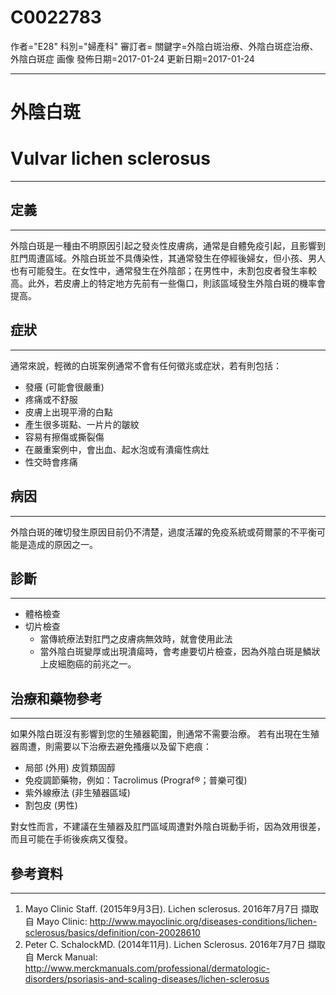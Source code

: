 # C0022783
作者="E28"
科別="婦產科"
審訂者=
關鍵字=外陰白斑治療、外陰白斑症治療、外陰白斑症 画像
發佈日期=2017-01-24
更新日期=2017-01-24

----------
# 外陰白斑
# Vulvar lichen sclerosus
----------
## 定義
----------

外陰白斑是一種由不明原因引起之發炎性皮膚病，通常是自體免疫引起，且影響到肛門周遭區域。外陰白斑並不具傳染性，其通常發生在停經後婦女，但小孩、男人也有可能發生。在女性中，通常發生在外陰部；在男性中，未割包皮者發生率較高。此外，若皮膚上的特定地方先前有一些傷口，則該區域發生外陰白斑的機率會提高。

## 症狀
----------

通常來說，輕微的白斑案例通常不會有任何徵兆或症狀，若有則包括：

- 發癢 (可能會很嚴重)
- 疼痛或不舒服
- 皮膚上出現平滑的白點
- 產生很多斑點、一片片的皺紋
- 容易有擦傷或撕裂傷
- 在嚴重案例中，會出血、起水泡或有潰瘍性病灶
- 性交時會疼痛
## 病因
----------

外陰白斑的確切發生原因目前仍不清楚，過度活躍的免疫系統或荷爾蒙的不平衡可能是造成的原因之一。

## 診斷
----------
- 體格檢查
- 切片檢查
  - 當傳統療法對肛門之皮膚病無效時，就會使用此法
  - 當外陰白斑變厚或出現潰瘍時，會考慮要切片檢查，因為外陰白斑是鱗狀上皮細胞癌的前兆之一。
## 治療和藥物參考
----------

如果外陰白斑沒有影響到您的生殖器範圍，則通常不需要治療。
若有出現在生殖器周遭，則需要以下治療去避免搔癢以及留下疤痕：

- 局部 (外用) 皮質類固醇
- 免疫調節藥物，例如：Tacrolimus (Prograf®；普樂可復)
- 紫外線療法 (非生殖器區域)
- 割包皮 (男性)

對女性而言，不建議在生殖器及肛門區域周遭對外陰白斑動手術，因為效用很差，而且可能在手術後疾病又復發。

## 參考資料
----------
1. Mayo Clinic Staff. (2015年9月3日). Lichen sclerosus. 2016年7月7日 擷取自 Mayo Clinic: http://www.mayoclinic.org/diseases-conditions/lichen-sclerosus/basics/definition/con-20028610
2. Peter C. SchalockMD. (2014年11月). Lichen Sclerosus. 2016年7月7日 擷取自 Merck Manual: http://www.merckmanuals.com/professional/dermatologic-disorders/psoriasis-and-scaling-diseases/lichen-sclerosus



